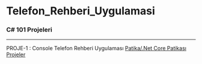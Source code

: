 # Telefon_Rehberi_Uygulamasi
###  C# 101 Projeleri
****
PROJE-1 : Console Telefon Rehberi Uygulaması
[Patika/.Net Core Patikası Projeler](www.patika.dev) 
